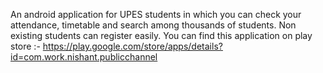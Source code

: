 An android application for UPES students in which you can check your attendance, timetable and search among thousands of students. Non existing students can register easily. You can find this application on play store :- https://play.google.com/store/apps/details?id=com.work.nishant.publicchannel
